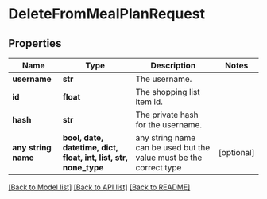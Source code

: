# DeleteFromMealPlanRequest


## Properties
Name | Type | Description | Notes
------------ | ------------- | ------------- | -------------
**username** | **str** | The username. | 
**id** | **float** | The shopping list item id. | 
**hash** | **str** | The private hash for the username. | 
**any string name** | **bool, date, datetime, dict, float, int, list, str, none_type** | any string name can be used but the value must be the correct type | [optional]

[[Back to Model list]](../README.md#documentation-for-models) [[Back to API list]](../README.md#documentation-for-api-endpoints) [[Back to README]](../README.md)


